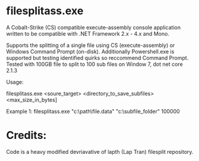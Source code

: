 

# filesplitass.exe 
A Cobalt-Strike (CS) compatible execute-assembly console application written to be compatible with .NET Framework 2.x - 4.x and Mono.

Supports the splitting of a single file using CS (execute-assembly) or Windows Command Prompt (on-disk). Additionally Powershell.exe is supported but testing identified quirks so reccommend Command Prompt.
Tested with 100GB file to split to 100 sub files on Window 7, dot net core 2.1.3

Usage:

filesplitass.exe <soure_target> <directory_to_save_subfiles> <max_size_in_bytes]

Example 1: filesplitass.exe "c:\path\file.data"  "c:\subfile_folder" 100000

# Credits:
Code is a heavy modified devriavative of lapth (Lap Tran) filesplit repository. 
